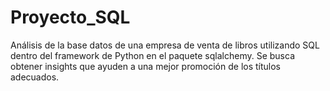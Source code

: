 # Proyecto_SQL
Análisis de la base datos de una empresa de venta de libros utilizando SQL dentro del framework de Python en el paquete sqlalchemy. Se busca obtener insights que ayuden a una mejor promoción de los títulos adecuados.

